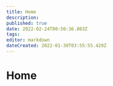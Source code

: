 ```yaml
---
title: Home
description: 
published: true
date: 2022-02-24T00:50:36.803Z
tags: 
editor: markdown
dateCreated: 2022-01-30T03:55:55.429Z
---
```


# Home
